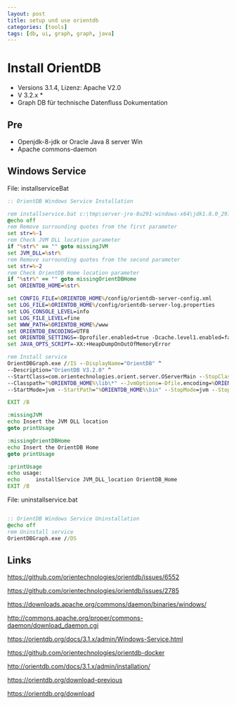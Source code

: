 ```yaml
---
layout: post
title: setup und use orientdb 
categories: [tools]
tags: [db, ui, graph, graph, java]
--- 
```


# Install OrientDB

* Versions 3.1.4, Lizenz: Apache V2.0 
* V 3.2.x *
* Graph DB für technische Datenfluss Dokumentation

## Pre

* Openjdk-8-jdk or Oracle Java 8 server Win
* Apache commons-daemon 

## Windows Service

File: installserviceBat

```bat
:: OrientDB Windows Service Installation

rem installservice.bat c:\tmp\server-jre-8u291-windows-x64\jdk1.8.0_291\jre\bin\server\jvm.dll c:\tmp\orientdb-3.2.0
@echo off
rem Remove surrounding quotes from the first parameter
set str=%~1
rem Check JVM DLL location parameter
if "%str%" == "" goto missingJVM
set JVM_DLL=%str%
rem Remove surrounding quotes from the second parameter
set str=%~2
rem Check OrientDB Home location parameter
if "%str%" == "" goto missingOrientDBHome
set ORIENTDB_HOME=%str%

set CONFIG_FILE=%ORIENTDB_HOME%/config/orientdb-server-config.xml
set LOG_FILE=%ORIENTDB_HOME%/config/orientdb-server-log.properties
set LOG_CONSOLE_LEVEL=info
set LOG_FILE_LEVEL=fine
set WWW_PATH=%ORIENTDB_HOME%/www
set ORIENTDB_ENCODING=UTF8
set ORIENTDB_SETTINGS=-Dprofiler.enabled=true -Dcache.level1.enabled=false -Dcache.level2.strategy=1
set JAVA_OPTS_SCRIPT=-XX:+HeapDumpOnOutOfMemoryError

rem Install service
OrientDBGraph.exe //IS --DisplayName="OrientDB" ^
--Description="OrientDB V3.2.0" ^
--StartClass=com.orientechnologies.orient.server.OServerMain --StopClass=com.orientechnologies.orient.server.OServerShutdownMain --StopParams=-p ++StopParams=p ^
--Classpath="%ORIENTDB_HOME%\lib\*" --JvmOptions=-Dfile.encoding=%ORIENTDB_ENCODING%;-Djava.util.logging.config.file="%LOG_FILE%";-Dorientdb.config.file="%CONFIG_FILE%";-Dorientdb.www.path="%WWW_PATH%";-Dlog.console.level=%LOG_CONSOLE_LEVEL%;-Dlog.file.level=%LOG_FILE_LEVEL%;-Dorientdb.build.number="@BUILD@";-DORIENTDB_HOME="%ORIENTDB_HOME%" ^
--StartMode=jvm --StartPath="%ORIENTDB_HOME%\bin" --StopMode=jvm --StopPath="%ORIENTDB_HOME%\bin" --Jvm="%JVM_DLL%" --LogPath="%ORIENTDB_HOME%\log" --Startup=auto

EXIT /B

:missingJVM
echo Insert the JVM DLL location
goto printUsage

:missingOrientDBHome
echo Insert the OrientDB Home
goto printUsage

:printUsage
echo usage:
echo     installService JVM_DLL_location OrientDB_Home
EXIT /B
```

File: uninstallservice.bat

```bat

:: OrientDB Windows Service Uninstallation
@echo off
rem Uninstall service
OrientDBGraph.exe //DS
```

## Links

<https://github.com/orientechnologies/orientdb/issues/6552>

<https://github.com/orientechnologies/orientdb/issues/2785>

<https://downloads.apache.org/commons/daemon/binaries/windows/>

<http://commons.apache.org/proper/commons-daemon/download_daemon.cgi>

<https://orientdb.org/docs/3.1.x/admin/Windows-Service.html>

<https://github.com/orientechnologies/orientdb-docker>

<http://orientdb.com/docs/3.1.x/admin/installation/>

<https://orientdb.org/download-previous>

<https://orientdb.org/download>
